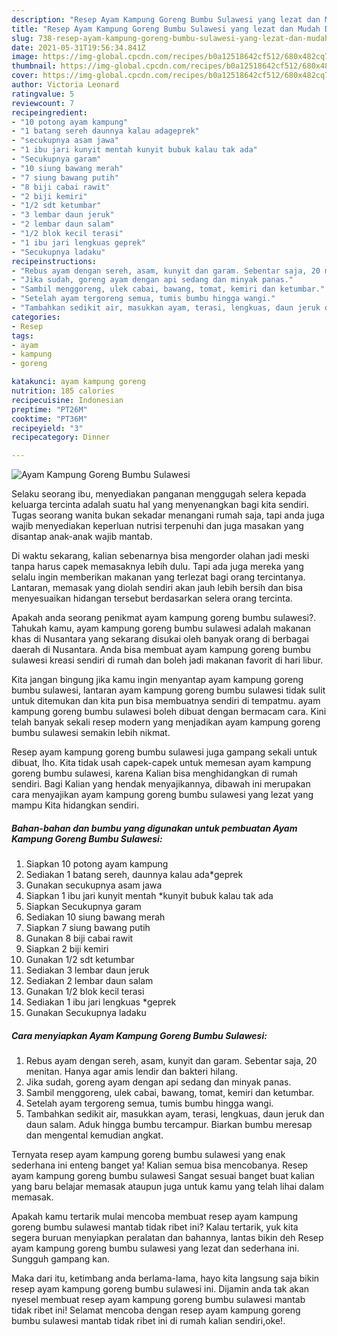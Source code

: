 ```yaml
---
description: "Resep Ayam Kampung Goreng Bumbu Sulawesi yang lezat dan Mudah Dibuat"
title: "Resep Ayam Kampung Goreng Bumbu Sulawesi yang lezat dan Mudah Dibuat"
slug: 738-resep-ayam-kampung-goreng-bumbu-sulawesi-yang-lezat-dan-mudah-dibuat
date: 2021-05-31T19:56:34.841Z
image: https://img-global.cpcdn.com/recipes/b0a12518642cf512/680x482cq70/ayam-kampung-goreng-bumbu-sulawesi-foto-resep-utama.jpg
thumbnail: https://img-global.cpcdn.com/recipes/b0a12518642cf512/680x482cq70/ayam-kampung-goreng-bumbu-sulawesi-foto-resep-utama.jpg
cover: https://img-global.cpcdn.com/recipes/b0a12518642cf512/680x482cq70/ayam-kampung-goreng-bumbu-sulawesi-foto-resep-utama.jpg
author: Victoria Leonard
ratingvalue: 5
reviewcount: 7
recipeingredient:
- "10 potong ayam kampung"
- "1 batang sereh daunnya kalau adageprek"
- "secukupnya asam jawa"
- "1 ibu jari kunyit mentah kunyit bubuk kalau tak ada"
- "Secukupnya garam"
- "10 siung bawang merah"
- "7 siung bawang putih"
- "8 biji cabai rawit"
- "2 biji kemiri"
- "1/2 sdt ketumbar"
- "3 lembar daun jeruk"
- "2 lembar daun salam"
- "1/2 blok kecil terasi"
- "1 ibu jari lengkuas geprek"
- "Secukupnya ladaku"
recipeinstructions:
- "Rebus ayam dengan sereh, asam, kunyit dan garam. Sebentar saja, 20 menitan. Hanya agar amis lendir dan bakteri hilang."
- "Jika sudah, goreng ayam dengan api sedang dan minyak panas."
- "Sambil menggoreng, ulek cabai, bawang, tomat, kemiri dan ketumbar."
- "Setelah ayam tergoreng semua, tumis bumbu hingga wangi."
- "Tambahkan sedikit air, masukkan ayam, terasi, lengkuas, daun jeruk dan daun salam. Aduk hingga bumbu tercampur. Biarkan bumbu meresap dan mengental kemudian angkat."
categories:
- Resep
tags:
- ayam
- kampung
- goreng

katakunci: ayam kampung goreng 
nutrition: 185 calories
recipecuisine: Indonesian
preptime: "PT26M"
cooktime: "PT36M"
recipeyield: "3"
recipecategory: Dinner

---
```



![Ayam Kampung Goreng Bumbu Sulawesi](https://img-global.cpcdn.com/recipes/b0a12518642cf512/680x482cq70/ayam-kampung-goreng-bumbu-sulawesi-foto-resep-utama.jpg)

Selaku seorang ibu, menyediakan panganan menggugah selera kepada keluarga tercinta adalah suatu hal yang menyenangkan bagi kita sendiri. Tugas seorang  wanita bukan sekadar menangani rumah saja, tapi anda juga wajib menyediakan keperluan nutrisi terpenuhi dan juga masakan yang disantap anak-anak wajib mantab.

Di waktu  sekarang, kalian sebenarnya bisa mengorder olahan jadi meski tanpa harus capek memasaknya lebih dulu. Tapi ada juga mereka yang selalu ingin memberikan makanan yang terlezat bagi orang tercintanya. Lantaran, memasak yang diolah sendiri akan jauh lebih bersih dan bisa menyesuaikan hidangan tersebut berdasarkan selera orang tercinta. 



Apakah anda seorang penikmat ayam kampung goreng bumbu sulawesi?. Tahukah kamu, ayam kampung goreng bumbu sulawesi adalah makanan khas di Nusantara yang sekarang disukai oleh banyak orang di berbagai daerah di Nusantara. Anda bisa membuat ayam kampung goreng bumbu sulawesi kreasi sendiri di rumah dan boleh jadi makanan favorit di hari libur.

Kita jangan bingung jika kamu ingin menyantap ayam kampung goreng bumbu sulawesi, lantaran ayam kampung goreng bumbu sulawesi tidak sulit untuk ditemukan dan kita pun bisa membuatnya sendiri di tempatmu. ayam kampung goreng bumbu sulawesi boleh dibuat dengan bermacam cara. Kini telah banyak sekali resep modern yang menjadikan ayam kampung goreng bumbu sulawesi semakin lebih nikmat.

Resep ayam kampung goreng bumbu sulawesi juga gampang sekali untuk dibuat, lho. Kita tidak usah capek-capek untuk memesan ayam kampung goreng bumbu sulawesi, karena Kalian bisa menghidangkan di rumah sendiri. Bagi Kalian yang hendak menyajikannya, dibawah ini merupakan cara menyajikan ayam kampung goreng bumbu sulawesi yang lezat yang mampu Kita hidangkan sendiri.

<!--inarticleads1-->

##### Bahan-bahan dan bumbu yang digunakan untuk pembuatan Ayam Kampung Goreng Bumbu Sulawesi:

1. Siapkan 10 potong ayam kampung
1. Sediakan 1 batang sereh, daunnya kalau ada*geprek
1. Gunakan secukupnya asam jawa
1. Siapkan 1 ibu jari kunyit mentah *kunyit bubuk kalau tak ada
1. Siapkan Secukupnya garam
1. Sediakan 10 siung bawang merah
1. Siapkan 7 siung bawang putih
1. Gunakan 8 biji cabai rawit
1. Siapkan 2 biji kemiri
1. Gunakan 1/2 sdt ketumbar
1. Sediakan 3 lembar daun jeruk
1. Sediakan 2 lembar daun salam
1. Gunakan 1/2 blok kecil terasi
1. Sediakan 1 ibu jari lengkuas *geprek
1. Gunakan Secukupnya ladaku




<!--inarticleads2-->

##### Cara menyiapkan Ayam Kampung Goreng Bumbu Sulawesi:

1. Rebus ayam dengan sereh, asam, kunyit dan garam. Sebentar saja, 20 menitan. Hanya agar amis lendir dan bakteri hilang.
1. Jika sudah, goreng ayam dengan api sedang dan minyak panas.
1. Sambil menggoreng, ulek cabai, bawang, tomat, kemiri dan ketumbar.
1. Setelah ayam tergoreng semua, tumis bumbu hingga wangi.
1. Tambahkan sedikit air, masukkan ayam, terasi, lengkuas, daun jeruk dan daun salam. Aduk hingga bumbu tercampur. Biarkan bumbu meresap dan mengental kemudian angkat.




Ternyata resep ayam kampung goreng bumbu sulawesi yang enak sederhana ini enteng banget ya! Kalian semua bisa mencobanya. Resep ayam kampung goreng bumbu sulawesi Sangat sesuai banget buat kalian yang baru belajar memasak ataupun juga untuk kamu yang telah lihai dalam memasak.

Apakah kamu tertarik mulai mencoba membuat resep ayam kampung goreng bumbu sulawesi mantab tidak ribet ini? Kalau tertarik, yuk kita segera buruan menyiapkan peralatan dan bahannya, lantas bikin deh Resep ayam kampung goreng bumbu sulawesi yang lezat dan sederhana ini. Sungguh gampang kan. 

Maka dari itu, ketimbang anda berlama-lama, hayo kita langsung saja bikin resep ayam kampung goreng bumbu sulawesi ini. Dijamin anda tak akan nyesel membuat resep ayam kampung goreng bumbu sulawesi mantab tidak ribet ini! Selamat mencoba dengan resep ayam kampung goreng bumbu sulawesi mantab tidak ribet ini di rumah kalian sendiri,oke!.

